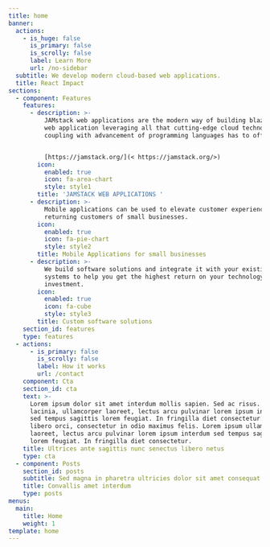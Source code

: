 ```yaml
---
title: home
banner:
  actions:
    - is_huge: false
      is_primary: false
      is_scrolly: false
      label: Learn More
      url: /no-sidebar
  subtitle: We develop modern cloud-based web applications.
  title: React Impact
sections:
  - component: Features
    features:
      - description: >-
          JAMstack web applications are the modern way of building blazing fast
          web application leveraging all that cutting-edge cloud technologies
          coupling with advancement of programming languages has to offer. 


          [https://jamstack.org/](< https://jamstack.org/>)
        icon:
          enabled: true
          icon: fa-area-chart
          style: style1
        title: 'JAMSTACK WEB APPLICATIONS '
      - description: >-
          Mobile applications can be used to elevate customer experience for
          returning customers of small businesses.
        icon:
          enabled: true
          icon: fa-pie-chart
          style: style2
        title: Mobile Applications for small businesses
      - description: >-
          We build software solutions and integrate it with your existing
          systems to help you get the highest return on your technology
          investment.
        icon:
          enabled: true
          icon: fa-cube
          style: style3
        title: Custom software solutions
    section_id: features
    type: features
  - actions:
      - is_primary: false
        is_scrolly: false
        label: How it works
        url: /contact
    component: Cta
    section_id: cta
    text: >-
      Lorem ipsum dolor sit amet interdum mollis sapien. Sed ac risus. Phasellus
      lacinia, ullamcorper laoreet, lectus arcu pulvinar lorem ipsum interdum
      sed tempus sagittis lorem feugiat. In fringilla diet consectetur. Morbi
      libero orci, consectetur in odio maximus felis. Lorem ipsum ullamcorper
      laoreet, lectus arcu pulvinar lorem ipsum interdum sed tempus sagittis
      lorem feugiat. In fringilla diet consectetur.
    title: Ultrices ante sagittis nunc senectus libero netus
    type: cta
  - component: Posts
    section_id: posts
    subtitle: Sed magna in pharetra ultricies dolor sit amet consequat adipiscing lorem.
    title: Convallis amet interdum
    type: posts
menus:
  main:
    title: Home
    weight: 1
template: home
---
```


